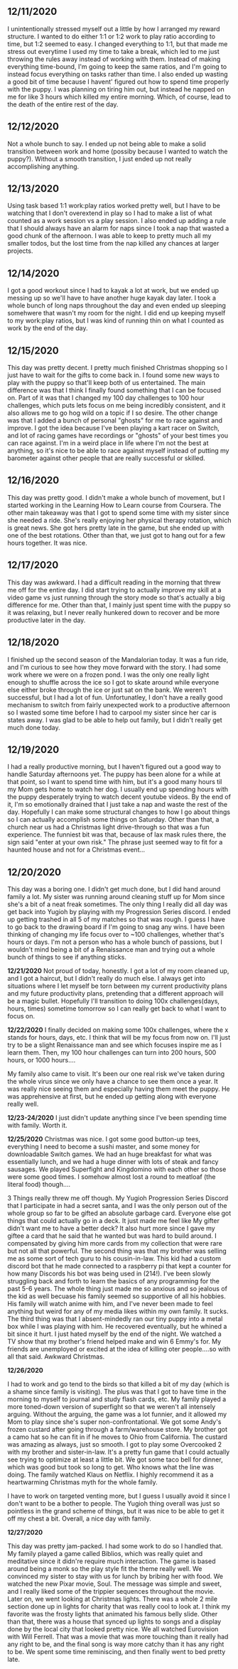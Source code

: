 **12/11/2020**
---
I unintentionally stressed myself out a little by how I arranged my reward structure. I wanted to do either 1:1 or 1:2 work to play ratio according to time, but 1:2 seemed to easy. I changed everything to 1:1, but that made me stress out everytime I used my time to take a break, which led to me just throwing the rules away instead of working with them. Instead of making everything time-bound, I'm going to keep the same ratios, and I'm going to instead focus everything on tasks rather than time.
I also ended up wasting a good bit of time because I havent' figured out how to spend time properly with the puppy. I was planning on tiring him out, but instead he napped on me for like 3 hours which killed my entire morning. Which, of course, lead to the death of the entire rest of the day.
  
**12/12/2020**
---
Not a whole bunch to say. I ended up not being able to make a solid transition between work and home (possiby because I wanted to watch the puppy?). Without a smooth transition, I just ended up not really accomplishing anything.
  
**12/13/2020**
---
Using task based 1:1 work:play ratios worked pretty well, but I have to be watching that I don't overextend in play so I had to make a list of what counted as a work session vs a play session. I also ended up adding a rule that I should always have an alarm for naps since I took a nap that wasted a good chunk of the afternoon. I was able to keep to pretty much all my smaller todos, but the lost time from the nap killed any chances at larger projects.
  
**12/14/2020**
---
I got a good workout since I had to kayak a lot at work, but we ended up messing up so we'll have to have another huge kayak day later. I took a whole bunch of long naps throughout the day and even ended up sleeping somehwere that wasn't my room for the night. I did end up keeping myself to my work:play ratios, but I was kind of running thin on what I counted as work by the end of the day.
  
**12/15/2020**
---
This day was pretty decent. I pretty much finished Christmas shopping so I just have to wait for the gifts to come back in. I found some new ways to play with the puppy so that'll keep both of us entertained. The main difference was that I think I finally found something that I can be focused on. Part of it was that I changed my 100 day challenges to 100 hour challenges, which puts lets focus on me being incredibly consistent, and it also allows me to go hog wild on a topic if I so desire. The other change was that I added a bunch of personal "ghosts" for me to race against and improve. I got the idea because I've been playing a kart racer on Switch, and lot of racing games have recordings or "ghosts" of your best times you can race against. I'm in a weird place in life where I'm not the best at anything, so it's nice to be able to race against myself instead of putting my barometer against other people that are really successful or skilled.

**12/16/2020**
---
This day was pretty good. I didn't make a whole bunch of movement, but I started working in the Learning How to Learn course from Coursera. The other main takeaway was that I got to spend some time with my sister since she needed a ride. She's really enjoying her physical therapy rotation, which is great news. She got hers pretty late in the game, but she ended up with one of the best rotations. Other than that, we just got to hang out for a few hours together. It was nice.

**12/17/2020**
---
This day was awkward. I had a difficult reading in the morning that threw me off for the entire day. I did start trying to actually improve my skill at a video game vs just running through the story mode so that's actually a big difference for me. Other than that, I mainly just spent time with the puppy so it was relaxing, but I never really hunkered down to recover and be more productive later in the day.

**12/18/2020**
---
I finished up the second season of the Mandalorian today. It was a fun ride, and I'm curious to see how they move forward with the story. I had some work where we were on a frozen pond. I was the only one really light enough to shuffle across the ice so I got to skate around while everyone else either broke through the ice or just sat on the bank. We weren't successful, but I had a lot of fun. Unfortunatley, I don't have a really good mechanism to switch from fairly unexpected work to a productive afternoon so I wasted some time before I had to carpool my sister since her car is states away. I was glad to be able to help out family, but I didn't really get much done today.

**12/19/2020**
---
I had a really productive morning, but I haven't figured out a good way to handle Saturday afternoons yet. The puppy has been alone for a while at that point, so I want to spend time with him, but it's a good many hours til my Mom gets home to watch her dog. I usually end up spending hours with the puppy desperately trying to watch decent youtube videos. By the end of it, I'm so emotionally drained that I just take a nap and waste the rest of the day. Hopefully I can make some structural changes to how I go about things so I can actually accomplish some things on Saturday. Other than that, a church near us had a Christmas light drive-through so that was a fun experience. The funniest bit was that, because of lax mask rules there, the sign said "enter at your own risk." The phrase just seemed way to fit for a haunted house and not for a Christmas event...

**12/20/2020**
---
This day was a boring one. I didn't get much done, but I did hand around family a lot. My sister was running around cleaning stuff up for Mom since she's a bit of a neat freak sometimes. The only thing I really did all day was get back into Yugioh by playing with my Progression Series discord. I ended up getting trashed in all 5 of my matches so that was rough. I guess I have to go back to the drawing board if I'm going to snag any wins. I have been thinking of changing my life focus over to ~100 challenges, whether that's hours or days. I'm not a person who has a whole bunch of passions, but I wouldn't mind being a bit of a Renaissance man and trying out a whole bunch of things to see if anything sticks.

**12/21/2020**
Not proud of today, honestly. I got a lot of my room cleaned up, and I got a haircut, but I didn't really do much else. I always get into situations where I let myself be torn between my current productivity plans and my future productivity plans, pretending that a different approach will be a magic bullet. Hopefully I'll transition to doing 100x challenges(days, hours, times) sometime tomorrow so I can really get back to what I want to focus on.

**12/22/2020**
I finally decided on making some 100x challenges, where the x stands for hours, days, etc. I think that will be my focus from now on. I'll just try to be a slight Renaissance man and see which focuses inspire me as I learn them. Then, my 100 hour challenges can turn into 200 hours, 500 hours, or 1000 hours....

My family also came to visit. It's been our one real risk we've taken during the whole virus since we only have a chance to see them once a year. It was really nice seeing them and especially having them meet the puppy. He was apprehensive at first, but he ended up getting along with everyone really well.

**12/23-24/2020**
I just didn't update anything since I've been spending time with family. Worth it.

**12/25/2020**
Christmas was nice. I got some good button-up tees, everything I need to become a sushi master, and some money for downloadable Switch games.
We had an huge breakfast for what was essentially lunch, and we had a huge dinner with lots of steak and fancy sausages. We played Superfight and Kingdomino with each other so those were some good times. I somehow almost lost a round to meatloaf (the literal food) though....

3 Things really threw me off though. My Yugioh Progression Series Discord that I participate in had a secret santa, and I was the only person out of the whole group so far to be gifted an absolute garbage card. Everyone else got things that could actually go in a deck. It just made me feel like My gifter didn't want me to have a better deck? It also hurt more since I gave my giftee a card that he said that he wanted but was hard to build around. I compensated by giving him more cards from my collection that were rare but not all that powerful. The second thing was that my brother was selling me as some sort of tech guru to his cousin-in-law. This kid had a custom discord bot that he made connected to a raspberry pi that kept a counter for how many Discords his bot was being used in (214!). I've been slowly struggling back and forth to learn the basics of any programming for the past 5-6 years. The whole thing just made me so anxious and so jealous of the kid as well becuase his family seemed so supportive of all his hobbies. His family will watch anime with him, and I've never been made to feel anything but weird for any of my media likes within my own family. It sucks. The third thing was that I absent-mindedly ran our tiny puppy into a metal box while I was playing with him. He recovered eventually, but he whined a bit since it hurt. I just hated myself by the end of the night. We watched a TV show that my brother's friend helped make and win 6 Emmy's for. My friends are unemployed or excited at the idea of killing oter people....so with all that said. Awkward Christmas.

**12/26/2020**

I had to work and go tend to the birds so that killed a bit of my day (which is a shame since family is visiting). The plus was that I got to have time in the morning to myself to journal and study flash cards, etc. My family played a more toned-down version of superfight so that we weren't all intensely arguing. Without the arguing, the game was a lot funnier, and it allowed my Mom to play since she's super non-confrontational. We got some Andy's frozen custard after going through a farm/warehouse store. My brother got a camo hat so he can fit in if he moves to Ohio from California. The custard was amazing as always, just so smooth. I got to play some Overcooked 2 with my brother and sister-in-law. It's a pretty fun game that I could actually see trying to optimize at least a little bit. We got some taco bell for dinner, which was good but took so long to get. Who knows what the line was doing. The family watched Klaus on Netflix. I highly recommend it as a heartwarming Christmas myth for the whole family. 

I have to work on targeted venting more, but I guess I usually avoid it since I don't want to be a bother to people. The Yugioh thing overall was just so pointless in the grand scheme of things, but it was nice to be able to get it off my chest a bit. Overall, a nice day with family.

**12/27/2020**

This day was pretty jam-packed. I had some work to do so I handled that. My family played a game called Biblios, which was really quiet and meditative since it didn're require much interaction. The game is based around being a monk so the play style fit the theme really well. We convinced my sister to stay with us for lunch by bribing her with food. We watched the new Pixar movie, Soul. The message was simple and sweet, and I really liked some of the trippier sequences throughout the movie. Later on, we went looking at Christmas lights. There was a whole 2 mile section done up in lights for charity that was really cool to look at. I think my favorite was the frosty lights that animated his famous belly slide. Other than that, there was a house that synced up lights to songs and a display done by the local city that looked pretty nice. We all watched Eurovision with Will Ferrell. That was a movie that was more touching than it really had any right to be, and the final song is way more catchy than it has any right to be. We spent some time reminiscing, and then finally went to bed pretty late.
